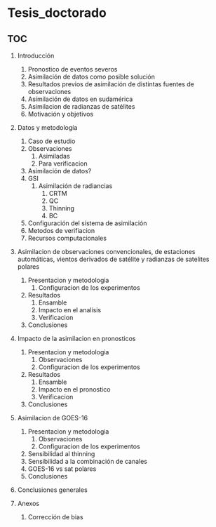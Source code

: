 # Tesis_doctorado

## TOC

1. Introducción
	1. Pronostico de eventos severos
	2. Asimilación de datos como posible solución
	3. Resultados previos de asimilación de distintas fuentes de observaciones
	4. Asimilación de datos en sudamérica
	5. Asimilacion de radianzas de satélites
	6. Motivación y objetivos
2. Datos y metodología
	1. Caso de estudio
	2. Observaciones
		1. Asimiladas
		2. Para verificacion
	3. Asimilación de datos?
	4. GSI 
		1. Asimilación de radiancias
			1. CRTM
			2. QC
			3. Thinning
			4. BC
	5. Configuración del sistema de asimilación
	6. Metodos de verifiacion
	7. Recursos computacionales

3. Asimilacion de observaciones convencionales, de estaciones automáticas, vientos derivados de satélite y radianzas de satelites polares
	1. Presentacion y metodologia 
		1. Configuracion de los experimentos
	2. Resultados
		1. Ensamble
		2. Impacto en el analisis
		3. Verificacion
	3. Conclusiones
4. Impacto de la asimilacion en pronosticos
	1. Presentacion y metodologia
		1. Observaciones 
		2. Configuracion de los experimentos
	2. Resultados
		1. Ensamble
		2. Impacto en el pronostico
		3. Verificacion
	3. Conclusiones
5. Asimilacion de GOES-16
	1. Presentacion y metodologia
		1. Observaciones 
		2. Configuracion de los experimentos
	2. Sensibilidad al thinning
	3. Sensibilidad a la combinación de canales
	4. GOES-16 vs sat polares
	5. Conclusiones
6. Conclusiones generales
7. Anexos
	1. Corrección de bias



